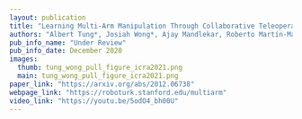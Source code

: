 ```yaml
---
layout: publication
title: "Learning Multi-Arm Manipulation Through Collaborative Teleoperation"
authors: "Albert Tung*, Josiah Wong*, Ajay Mandlekar, Roberto Martín-Martín, Yuke Zhu, Li Fei-Fei, Silvio Savarese"
pub_info_name: "Under Review"
pub_info_date: December 2020
images:
  thumb: tung_wong_pull_figure_icra2021.png
  main: tung_wong_pull_figure_icra2021.png
paper_link: "https://arxiv.org/abs/2012.06738"
webpage_link: "https://roboturk.stanford.edu/multiarm"
video_link: "https://youtu.be/5odO4_bh00U"
---
```


